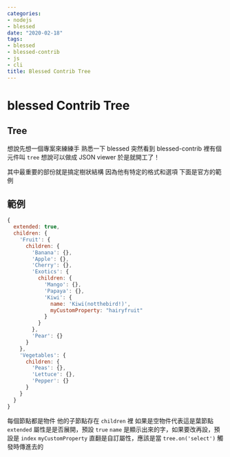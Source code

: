 ```yaml
---
categories:
- nodejs
- blessed
date: "2020-02-18"
tags:
- blessed
- blessed-contrib
- js
- cli
title: Blessed Contrib Tree
---
```


# blessed Contrib Tree

## Tree

想說先想一個專案來練練手
熟悉一下 blessed
突然看到 blessed-contrib 裡有個元件叫 `tree`
想說可以做成 JSON viewer
於是就開工了！

其中最重要的部份就是搞定樹狀結構
因為他有特定的格式和選項
下面是官方的範例

## 範例

```js
{
  extended: true,
  children: {
    'Fruit': {
      children: {
        'Banana': {},
        'Apple': {},
        'Cherry': {},
        'Exotics': {
          children: {
            'Mango': {},
            'Papaya': {},
            'Kiwi': {
              name: 'Kiwi(notthebird!)',
              myCustomProperty: "hairyfruit"
            }
          }
        },
        'Pear': {}
      }
    },
    'Vegetables': {
      children: {
        'Peas': {},
        'Lettuce': {},
        'Pepper': {}
      }
    }
  }
}
```

每個節點都是物件
他的子節點存在 `children` 裡
如果是空物件代表這是葉節點
`extended` 屬性是是否展開，預設 `true`
`name` 是顯示出來的字，如果要改再設，預設是 `index`
`myCustomProperty` 直翻是自訂屬性，應該是當 `tree.on('select')` 觸發時傳進去的
